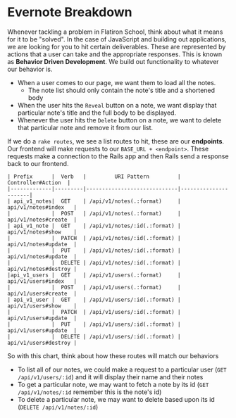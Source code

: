 # Evernote Breakdown

Whenever tackling a problem in Flatiron School, think about what it means for
it to be "solved". In the case of JavaScript and building out applications,
we are looking for you to hit certain deliverables. These are represented by actions
that a user can take and the appropriate responses. This is known as **Behavior
Driven Development**. We build out functionality to whatever our behavior is.

- When a user comes to our page, we want them to load all the notes.
  - The note list should only contain the note's title and a shortened body
- When the user hits the `Reveal` button on a note, we want display that particular note's title and the full body to be displayed.
- Whenever the user hits the `Delete` button on a note, we want to delete that
particular note and remove it from our list.

If we do a `rake routes`, we see a list routes to hit, these are our **endpoints**.
Our frontend will make requests to our `BASE_URL + <endpoint>`. These requests
make a connection to the Rails app and then Rails send a response back to our frontend.

```
| Prefix      |  Verb   |         URI Pattern         |   Controller#Action  |
|-------------|---------|-----------------------------|----------------------|
| api_v1_notes|  GET    | /api/v1/notes(.:format)     | api/v1/notes#index   |
|             |  POST   | /api/v1/notes(.:format)     | api/v1/notes#create  |
| api_v1_note |  GET    | /api/v1/notes/:id(.:format) | api/v1/notes#show    |
|             |  PATCH  | /api/v1/notes/:id(.:format) | api/v1/notes#update  |
|             |  PUT    | /api/v1/notes/:id(.:format) | api/v1/notes#update  |
|             |  DELETE | /api/v1/notes/:id(.:format) | api/v1/notes#destroy |
|api_v1_users |  GET    | /api/v1/users(.:format)     | api/v1/users#index   |
|             |  POST   | /api/v1/users(.:format)     | api/v1/users#create  |
| api_v1_user |  GET    | /api/v1/users/:id(.:format) | api/v1/users#show    |
|             |  PATCH  | /api/v1/users/:id(.:format) | api/v1/users#update  |
|             |  PUT    | /api/v1/users/:id(.:format) | api/v1/users#update  |
|             |  DELETE | /api/v1/users/:id(.:format) | api/v1/users#destroy |
```

So with this chart, think about how these routes will match our behaviors
- To list all of our notes, we could make a request to a particular user (`GET /api/v1/users/:id`) and it will display their name and their notes
- To get a particular note, we may want to fetch a note by its id (`GET /api/v1/notes/:id` remember this is the note's id)
- To delete a particular note, we may want to delete based upon its id (`DELETE /api/v1/notes/:id`)
